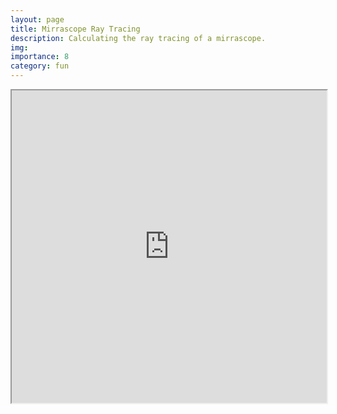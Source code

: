 ```yaml
---
layout: page
title: Mirrascope Ray Tracing
description: Calculating the ray tracing of a mirrascope.
img:
importance: 8
category: fun
---
```


<iframe
  src="https://github.com/BsaibesT/bsaibest.github.io/blob/master/assets/notebooks/ParabolicMirrorSim_v2.md"
  width="100%"
  height="500px"
>
</iframe>

<!-- <script src="https://unpkg.com/thebe@latest/lib/index.js"></script>

<script type="text/x-thebe-config">
{
    requestKernel: true,
    kernelOptions: {
      kernelName: "python3",
      path: "bsaibest.github.io/assets/notebooks/"
    }
    binderOptions: {
        repo: "binder-examples/requirements",
        ref: "master",
    },
}
</script> -->

<!-- Configure and load Thebe !-->
<!-- <script type="text/x-thebe-config">
  {
      requestKernel: true,
      mountActivateWidget: true,
      mountStatusWidget: true,
      binderOptions: {
      repo: "binder-examples/requirements",
      },
  }
</script>

<script src="https://unpkg.com/thebe@latest/lib/index.js"></script>

<div class="thebe-activate"></div>
<div class="thebe-status"></div>

<pre data-executable="true" data-language="python">print("Hello!")</pre> -->